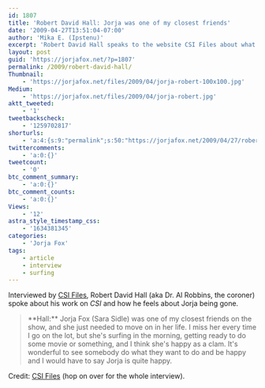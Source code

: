 ```yaml
---
id: 1807
title: 'Robert David Hall: Jorja was one of my closest friends'
date: '2009-04-27T13:51:04-07:00'
author: 'Mika E. (Ipstenu)'
excerpt: 'Robert David Hall speaks to the website CSI Files about what it''s like to be on CSI, and has nothing but nice to say about Jorja Fox.'
layout: post
guid: 'https://jorjafox.net/?p=1807'
permalink: /2009/robert-david-hall/
Thumbnail:
    - 'https://jorjafox.net/files/2009/04/jorja-robert-100x100.jpg'
Medium:
    - 'https://jorjafox.net/files/2009/04/jorja-robert.jpg'
aktt_tweeted:
    - '1'
tweetbackscheck:
    - '1259702817'
shorturls:
    - 'a:4:{s:9:"permalink";s:50:"https://jorjafox.net/2009/04/27/robert-david-hall/";s:7:"tinyurl";s:25:"http://tinyurl.com/m3tqwy";s:4:"isgd";s:18:"http://is.gd/53n0S";s:5:"bitly";s:20:"http://bit.ly/7o2Lh6";}'
twittercomments:
    - 'a:0:{}'
tweetcount:
    - '0'
btc_comment_summary:
    - 'a:0:{}'
btc_comment_counts:
    - 'a:0:{}'
Views:
    - '12'
astra_style_timestamp_css:
    - '1634381345'
categories:
    - 'Jorja Fox'
tags:
    - article
    - interview
    - surfing
---
```


Interviewed by <a href="http://www.csifiles.com/interviews/robert_david_hall.shtml">CSI Files</a>, Robert David Hall (aka Dr. Al Robbins, the coroner) spoke about his work on _CSI_ and how he feels about Jorja being gone.

<blockquote>**Hall:** Jorja Fox (Sara Sidle) was one of my closest friends on the show, and she just needed to move on in her life. I miss her every time I go on the lot, but she's surfing in the morning, getting ready to do some movie or something, and I think she's happy as a clam. It's wonderful to see somebody do what they want to do and be happy and I would have to say Jorja is quite happy.</blockquote>

Credit: <a href="http://www.csifiles.com/interviews/robert_david_hall.shtml">CSI Files</a> (hop on over for the whole interview).
